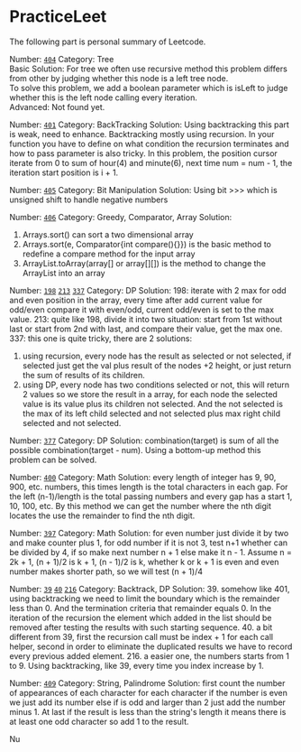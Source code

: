 # PracticeLeet  
   
The following part is personal summary of Leetcode.  
 
Number: [`404`](https://leetcode.com/problems/sum-of-left-leaves/) Category: Tree  
Basic Solution: For tree we often use recursive method this problem differs from other by judging whether this node is a left tree node.  
                To solve this problem, we add a boolean parameter which is isLeft to judge whether this is the left node calling every iteration.  
Advanced: Not found yet.  

Number: [`401`](https://leetcode.com/problems/binary-watch/) Category: BackTracking
Solution:
Using backtracking this part is weak, need to enhance. Backtracking mostly using recursion.
In your function you have to define on what condition the recursion terminates and how to pass parameter is also tricky.
In this problem, the position cursor iterate from 0 to sum of hour(4) and minute(6), next time num = num - 1, the iteration start position is i + 1.

Number: [`405`](https://leetcode.com/problems/convert-a-number-to-hexadecimal/) Category: Bit Manipulation
Solution:
Using bit >>> which is unsigned shift to handle negative numbers


Number: [`406`](https://leetcode.com/problems/queue-reconstruction-by-height/) Category: Greedy, Comparator, Array
Solution:
1. Arrays.sort() can sort a two dimensional array
2. Arrays.sort(e, Comparator{int compare(){}}) is the basic method to redefine a compare method for the input array
3. ArrayList.toArray(array[] or array[][]) is the method to change the ArrayList into an array

Number: [`198`](https://leetcode.com/problems/house-robber/) [`213`](https://leetcode.com/problems/house-robber-ii/) [`337`](https://leetcode.com/problems/house-robber-iii/) Category: DP
Solution:
198: iterate with 2 max for odd and even position in the array, every time after add current value for odd/even compare it with even/odd, current odd/even is set to the max value.
213: quite like 198, divide it into two situation: start from 1st without last or start from 2nd with last, and compare their value, get the max one.
337: this one is quite tricky, there are 2 solutions:
1. using recursion, every node has the result as selected or not selected, if selected just get the val plus result of the nodes +2 height, or just return the sum of results of its children.
2. using DP, every node has two conditions selected or not, this will return 2 values so we store the result in a array, for each node the selected value is its value plus its children not selected.
And the not selected is the max of its left child selected and not selected plus max right child selected and not selected.

Number: [`377`](https://leetcode.com/problems/combination-sum-iv/) Category: DP
Solution: combination(target) is sum of all the possible combination(target - num). Using a bottom-up method this problem can be solved.

Number: [`400`](https://leetcode.com/problems/nth-digit/) Category: Math
Solution: every length of integer has 9, 90, 900, etc. numbers, this times length is the total characters in each gap. For the left (n-1)/length is the total passing numbers and every gap has a start
1, 10, 100, etc. By this method we can get the number where the nth digit locates the use the remainder to find the nth digit.

Number: [`397`](https://leetcode.com/problems/integer-replacement/) Category: Math
Solution: for even number just divide it by two and make counter plus 1, for odd number if it is not 3, test n+1 whether can be divided by 4, if so make next number n + 1 else make it n - 1.
Assume n = 2k + 1, (n + 1)/2 is k + 1, (n - 1)/2 is k, whether k or k + 1 is even and even number makes shorter path, so we will test (n + 1)/4

Number: [`39`](https://leetcode.com/problems/combination-sum/) [`40`](https://leetcode.com/problems/combination-sum-ii/) [`216`](https://leetcode.com/problems/combination-sum-iii/) Category: Backtrack, DP
Solution: 39. somehow like 401, using backtracking we need to limit the boundary which is the remainder less than 0. And the termination criteria that remainder equals 0.
In the iteration of the recursion the element which added in the list should be removed after testing the results with such starting sequence.
40. a bit different from 39, first the recursion call must be index + 1 for each call helper, second in order to eliminate the duplicated results we have to record every previous added element.
216. a easier one, the numbers starts from 1 to 9. Using backtracking, like 39, every time you index increase by 1.

Number: [`409`](https://leetcode.com/problems/longest-palindrome/) Category: String, Palindrome
Solution: first count the number of appearances of each character for each character if the number is even we just add its number else if is odd and larger than 2 just add the number minus 1.
At last if the result is less than the string's length it means there is at least one odd character so add 1 to the result.

Nu